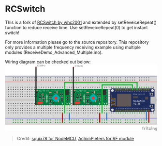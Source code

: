RCSwitch
========

This is a fork of [RCSwitch by whc2001](https://github.com/whc2001/RCSwitch) and extended by setReveiceRepeat() function to reduce receive time. Use setReveiceRepeat(0) to get instant switch!

For more information please go to the source repository. This repository only provides a multiple frequency receiving example using multiple modules (ReceiveDemo_Advanced_Multiple.ino). 

Wiring diagram can be checked out below:
![alt MultipleReceiveWiring](examples/MultipleReceiver/MultipleReceiveWiring.png)
> Credit:
> [squix78 for NodeMCU](https://github.com/squix78/esp8266-fritzing-parts),
> [AchimPieters for RF module](https://github.com/AchimPieters/Fritzing-Custom-Parts)
